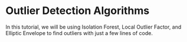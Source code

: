 
# Outlier Detection Algorithms

 In this tutorial, we will be using Isolation Forest, Local Outlier Factor, and Elliptic Envelope to find outliers with just a few lines of code.

